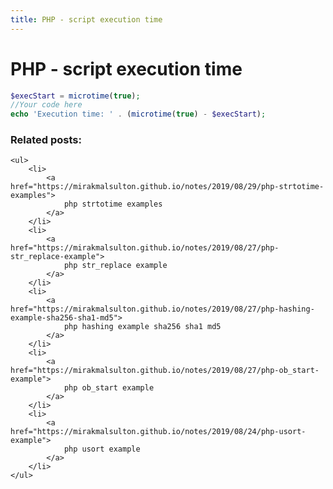 ```yaml
---
title: PHP - script execution time
---
```


<h1 class="header">PHP - script execution time</h1>

```php
$execStart = microtime(true);
//Your code here
echo 'Execution time: ' . (microtime(true) - $execStart);
```


<div class="related_posts_block">
    <h3>Related posts:</h3>

    <ul>
        <li>
            <a href="https://mirakmalsulton.github.io/notes/2019/08/29/php-strtotime-examples">
                php strtotime examples
            </a>
        </li>
        <li>
            <a href="https://mirakmalsulton.github.io/notes/2019/08/27/php-str_replace-example">
                php str_replace example
            </a>
        </li>
        <li>
            <a href="https://mirakmalsulton.github.io/notes/2019/08/27/php-hashing-example-sha256-sha1-md5">
                php hashing example sha256 sha1 md5
            </a>
        </li>
		<li>
            <a href="https://mirakmalsulton.github.io/notes/2019/08/27/php-ob_start-example">
                php ob_start example
            </a>
        </li>
		<li>
            <a href="https://mirakmalsulton.github.io/notes/2019/08/24/php-usort-example">
                php usort example
            </a>
        </li>
    </ul>
</div>